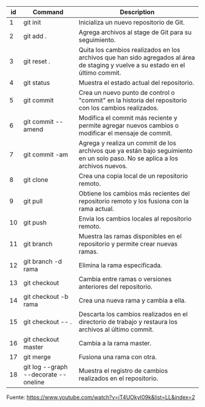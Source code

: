 | id | Command| Description |
| --------- | --------- | --------- |
| 1 | git init | Inicializa un nuevo repositorio de Git. |
| 2 | git add . | Agrega archivos al stage de Git para su seguimiento. |
| 3 | git reset . | Quita los cambios realizados en los archivos que han sido agregados al área de staging y vuelve a su estado en el último commit. |
| 4 | git status | Muestra el estado actual del repositorio. |
| 5 | git commit | Crea un nuevo punto de control o "commit" en la historia del repositorio con los cambios realizados. |
| 6 | git commit --amend | Modifica el commit más reciente y permite agregar nuevos cambios o modificar el mensaje de commit. |
| 7 | git commit -am | Agrega y realiza un commit de los archivos que ya están bajo seguimiento en un solo paso. No se aplica a los archivos nuevos. |
| 8 | git clone | Crea una copia local de un repositorio remoto. |
| 9 | git pull | Obtiene los cambios más recientes del repositorio remoto y los fusiona con la rama actual. |
| 10 | git push | Envía los cambios locales al repositorio remoto. |
| 11 | git branch | Muestra las ramas disponibles en el repositorio y permite crear nuevas ramas. |
| 12 | git branch -d rama | Elimina la rama especificada. |
| 13 | git checkout | Cambia entre ramas o versiones anteriores del repositorio. |
| 14 | git checkout -b rama | Crea una nueva rama y cambia a ella. |
| 15 | git checkout -- . | Descarta los cambios realizados en el directorio de trabajo y restaura los archivos al último commit. |
| 16 | git checkout master | Cambia a la rama master. |
| 17 | git merge | Fusiona una rama con otra. |
| 18 | git log --graph --decorate --oneline | Muestra el registro de cambios realizados en el repositorio. |

Fuente:
https://www.youtube.com/watch?v=iT4UOkyI09k&list=LL&index=2